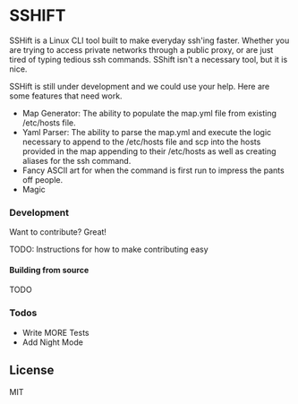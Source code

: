 # SSHIFT

SSHift is a Linux CLI tool built to make everyday ssh'ing faster.  Whether you are trying to access private networks through a public proxy, or are just tired of typing tedious ssh commands.  SShift isn't a necessary tool, but it is nice.

SSHift is still under development and we could use your help.  Here are some features that need work.

  - Map Generator: The ability to populate the map.yml file from existing /etc/hosts file.  
  - Yaml Parser: The ability to parse the map.yml and execute the logic necessary to append to the /etc/hosts file and scp into the hosts provided in the map appending to their /etc/hosts as well as creating aliases for the ssh command.
  - Fancy ASCII art for when the command is first run to impress the pants off people.
  - Magic
  
### Development

Want to contribute? Great!

TODO: Instructions for how to make contributing easy


#### Building from source
TODO

### Todos

 - Write MORE Tests
 - Add Night Mode

License
----

MIT

